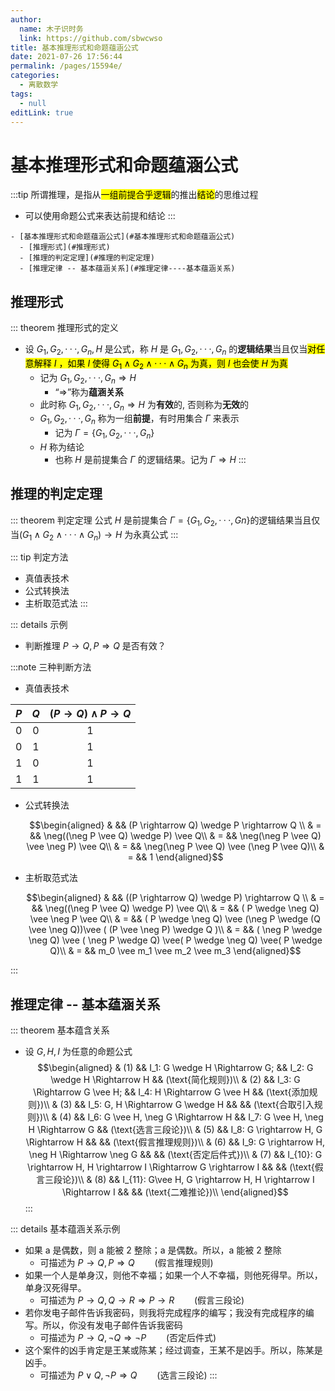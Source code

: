 ```yaml
---
author: 
  name: 木子识时务
  link: https://github.com/sbwcwso
title: 基本推理形式和命题蕴涵公式
date: 2021-07-26 17:56:44
permalink: /pages/15594e/
categories: 
  - 离散数学
tags: 
  - null
editLink: true
---
```


# 基本推理形式和命题蕴涵公式

:::tip 所谓推理，是指从<mark class='c1'>一组前提</mark><mark class='c2'>合乎逻辑</mark>的推出<mark class='c3'>结论</mark>的思维过程
  * 可以使用命题公式来表达前提和结论
:::

<!-- more -->

```markmap
- [基本推理形式和命题蕴涵公式](#基本推理形式和命题蕴涵公式)
  - [推理形式](#推理形式)
  - [推理的判定定理](#推理的判定定理)
  - [推理定律 -- 基本蕴涵关系](#推理定律----基本蕴涵关系)
```

## 推理形式

::: theorem 推理形式的定义
* 设 $G_1,G_2,···, G_n , H$ 是公式，称 $H$ 是 $G_1,G_2,···, G_n$ 的**逻辑结果**当且仅当<mark class='c3'>对任意解释 $I$ ，如果 $I$ 使得 $G_1∧G_2∧···∧ G_n$ 为真，则 $I$ 也会使 $H$ 为真</mark>
  * 记为 $G_1,G_2,···,G_n⇒H$
    * “$⇒$”称为**蕴涵关系**
  * 此时称 $G_1,G_2,···,G_n⇒H$ 为**有效**的, 否则称为**无效**的
  * $G_1,G_2,···,G_n$ 称为一组**前提**，有时用集合 $\Gamma$ 来表示
    * 记为 $\Gamma = \{G_1 , G_2 , · · · , G_n\}$
  * $H$ 称为结论
    * 也称 $H$ 是前提集合 $\Gamma$ 的逻辑结果。记为 $\Gamma ⇒ H$
:::

## 推理的判定定理

::: theorem 判定定理
公式 $H$ 是前提集合 $\Gamma=\{G_1,G_2,···,Gn\}$的逻辑结果当且仅当$(G_1∧G_2∧···∧G_n)→ H$ 为永真公式
:::

::: tip 判定方法
* 真值表技术
* 公式转换法
* 主析取范式法
:::

::: details 示例
* 判断推理 $P → Q, P ⇒ Q$ 是否有效？

:::note 三种判断方法

* 真值表技术

| $P$ | $Q$ | $(P \rightarrow Q) \wedge P \rightarrow Q$ |
| :-: | :-: | :-: |
|  0  |   0 |   1  |
|  0  |   1 |   1  |
|  1  |   0 |   1  |
|  1  |   1 |   1  |

* 公式转换法

  $$\begin{aligned}
  &   && (P \rightarrow Q) \wedge P \rightarrow Q \\
  & = && \neg((\neg P \vee Q) \wedge P) \vee Q\\
  & = && \neg(\neg P \vee Q) \vee \neg P) \vee Q\\
  & = && \neg(\neg P \vee Q) \vee (\neg P \vee Q)\\
  & = && 1
  \end{aligned}$$

* 主析取范式法

  $$\begin{aligned}
  &   && ((P \rightarrow Q) \wedge P) \rightarrow Q \\
  & = && \neg((\neg P \vee Q) \wedge P) \vee Q\\
  & = && ( P \wedge \neg Q) \vee \neg P \vee Q\\
  & = && ( P \wedge \neg Q) \vee (\neg P \wedge (Q \vee \neg Q))\vee ( (P \vee \neg P) \wedge Q )\\
  & = && ( \neg P \wedge \neg Q) \vee ( \neg P \wedge  Q) \vee( P \wedge \neg Q) \vee( P \wedge Q)\\
  & = && m_0 \vee m_1 \vee m_2 \vee m_3
  \end{aligned}$$

:::

## 推理定律 -- 基本蕴涵关系

::: theorem 基本蕴含关系
* 设 $G, H, I$ 为任意的命题公式
$$\begin{aligned}
& (1) && I_1: G \wedge H \Rightarrow G; && I_2: G \wedge H \Rightarrow H && (\text{简化规则})\\
& (2) && I_3: G \Rightarrow G \vee H; && I_4: H \Rightarrow G \vee H && (\text{添加规则})\\
& (3) && I_5: G, H \Rightarrow G \wedge H && && (\text{合取引入规则})\\
& (4) && I_6: G \vee H, \neg G \Rightarrow H && I_7: G \vee H, \neg H \Rightarrow G && (\text{选言三段论})\\
& (5) && I_8: G \rightarrow H, G \Rightarrow H && && (\text{假言推理规则})\\
& (6) && I_9: G \rightarrow H, \neg H \Rightarrow \neg G && && (\text{否定后件式})\\
& (7) && I_{10}: G \rightarrow H, H \rightarrow I \Rightarrow G \rightarrow I && && (\text{假言三段论})\\
& (8) && I_{11}: G\vee H, G \rightarrow H, H \rightarrow I \Rightarrow I && && (\text{二难推论})\\
\end{aligned}$$
:::

::: details 基本蕴涵关系示例
* 如果 a 是偶数，则 a 能被 2 整除；a 是偶数。所以，a 能被 2 整除
  * 可描述为 $P \rightarrow Q, P \Rightarrow Q \qquad (\text{假言推理规则})$
* 如果一个人是单身汉，则他不幸福；如果一个人不幸福，则他死得早。所以，单身汉死得早。
  * 可描述为 $P \rightarrow Q, Q \rightarrow R \Rightarrow P \rightarrow R \qquad (\text{假言三段论})$
* 若你发电子邮件告诉我密码，则我将完成程序的编写；我没有完成程序的编写。所以，你没有发电子邮件告诉我密码
  * 可描述为 $P \rightarrow Q, \neg Q \Rightarrow \neg P \qquad (\text{否定后件式})$
* 这个案件的凶手肯定是王某或陈某；经过调查，王某不是凶手。所以，陈某是凶手。
  * 可描述为 $P \vee Q, \neg P \Rightarrow Q \qquad (\text{选言三段论})$
:::
